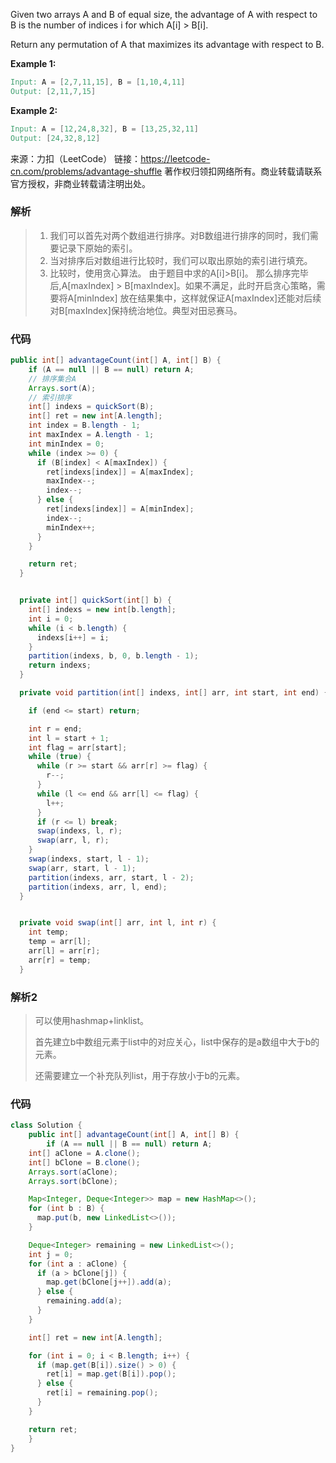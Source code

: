 Given two arrays A and B of equal size, the advantage of A with respect to B is the number of indices i for which A[i] > B[i].

Return any permutation of A that maximizes its advantage with respect to B.



**Example 1:**

```verilog
Input: A = [2,7,11,15], B = [1,10,4,11]
Output: [2,11,7,15]
```



**Example 2:**

```verilog
Input: A = [12,24,8,32], B = [13,25,32,11]
Output: [24,32,8,12]
```

来源：力扣（LeetCode）
链接：https://leetcode-cn.com/problems/advantage-shuffle
著作权归领扣网络所有。商业转载请联系官方授权，非商业转载请注明出处。





### 解析

> 1. 我们可以首先对两个数组进行排序。对B数组进行排序的同时，我们需要记录下原始的索引。
> 2. 当对排序后对数组进行比较时，我们可以取出原始的索引进行填充。
> 3. 比较时，使用贪心算法。 由于题目中求的A[i]>B[i]。 那么排序完毕后,A[maxIndex] > B[maxIndex]。如果不满足，此时开启贪心策略，需要将A[minIndex] 放在结果集中，这样就保证A[maxIndex]还能对后续对B[maxIndex]保持统治地位。典型对田忌赛马。





### 代码

```java
public int[] advantageCount(int[] A, int[] B) {
    if (A == null || B == null) return A;
    // 排序集合A
    Arrays.sort(A);
    // 索引排序
    int[] indexs = quickSort(B);
    int[] ret = new int[A.length];
    int index = B.length - 1;
    int maxIndex = A.length - 1;
    int minIndex = 0;
    while (index >= 0) {
      if (B[index] < A[maxIndex]) {
        ret[indexs[index]] = A[maxIndex];
        maxIndex--;
        index--;
      } else {
        ret[indexs[index]] = A[minIndex];
        index--;
        minIndex++;
      }
    }

    return ret;
  }


  private int[] quickSort(int[] b) {
    int[] indexs = new int[b.length];
    int i = 0;
    while (i < b.length) {
      indexs[i++] = i;
    }
    partition(indexs, b, 0, b.length - 1);
    return indexs;
  }

  private void partition(int[] indexs, int[] arr, int start, int end) {

    if (end <= start) return;

    int r = end;
    int l = start + 1;
    int flag = arr[start];
    while (true) {
      while (r >= start && arr[r] >= flag) {
        r--;
      }
      while (l <= end && arr[l] <= flag) {
        l++;
      }
      if (r <= l) break;
      swap(indexs, l, r);
      swap(arr, l, r);
    }
    swap(indexs, start, l - 1);
    swap(arr, start, l - 1);
    partition(indexs, arr, start, l - 2);
    partition(indexs, arr, l, end);
  }


  private void swap(int[] arr, int l, int r) {
    int temp;
    temp = arr[l];
    arr[l] = arr[r];
    arr[r] = temp;
  }

```





### 解析2

>  可以使用hashmap+linklist。
>
> 首先建立b中数组元素于list中的对应关心，list中保存的是a数组中大于b的元素。
>
> 还需要建立一个补充队列list，用于存放小于b的元素。





### 代码

```java
class Solution {
    public int[] advantageCount(int[] A, int[] B) {
        if (A == null || B == null) return A;
    int[] aClone = A.clone();
    int[] bClone = B.clone();
    Arrays.sort(aClone);
    Arrays.sort(bClone);

    Map<Integer, Deque<Integer>> map = new HashMap<>();
    for (int b : B) {
      map.put(b, new LinkedList<>());
    }

    Deque<Integer> remaining = new LinkedList<>();
    int j = 0;
    for (int a : aClone) {
      if (a > bClone[j]) {
        map.get(bClone[j++]).add(a);
      } else {
        remaining.add(a);
      }
    }

    int[] ret = new int[A.length];

    for (int i = 0; i < B.length; i++) {
      if (map.get(B[i]).size() > 0) {
        ret[i] = map.get(B[i]).pop();
      } else {
        ret[i] = remaining.pop();
      }
    }

    return ret;
    }
}
```

